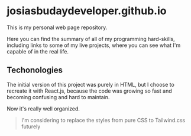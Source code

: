 # josiasbudaydeveloper.github.io
This is my personal web page repository.

Here you can find the summary of all of my programming hard-skills, 
including links to some of my live projects, where you can see what 
I'm capable of in the real life.

## Techonologies
The initial version of this project was purely in HTML, but I choose
to recreate it with React.js, because the code
was growing so fast and becoming confusing and hard to maintain.

Now it's really well organized.

> I'm considering to replace the styles from pure CSS to Tailwind.css futurely
